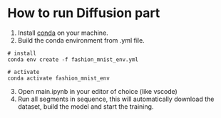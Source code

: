 # How to run Diffusion part

1. Install [conda](https://anaconda.org/anaconda/conda) on your machine.
2. Build the conda environment from .yml file.

```
# install
conda env create -f fashion_mnist_env.yml

# activate
conda activate fashion_mnist_env
```
3. Open main.ipynb in your editor of choice (like vscode)
4. Run all segments in sequence, this will automatically download the dataset, build the model and start the training.
